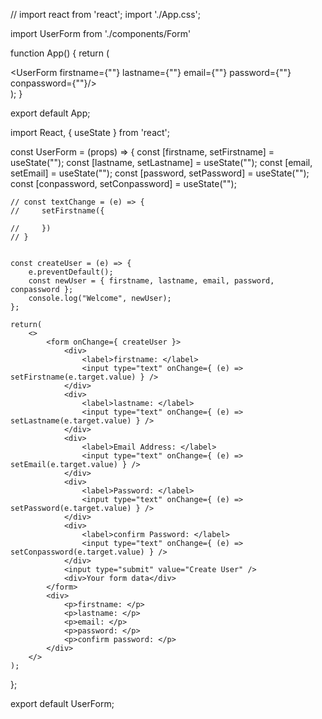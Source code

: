// import react from 'react';
import './App.css';

import UserForm from './components/Form'

function App() {
  return (
    <div className="App">
      <UserForm firstname={""} lastname={""} email={""} password={""} conpassword={""}/>
    </div>
  );
}

export default App;







import React, { useState } from  'react';
    
    
const UserForm = (props) => {
    const [firstname, setFirstname] = useState("");
    const [lastname, setLastname] = useState("");
    const [email, setEmail] = useState("");
    const [password, setPassword] = useState("");  
    const [conpassword, setConpassword] = useState("");  
    
    // const textChange = (e) => {
    //     setFirstname({

    //     })
    // }
    
    
    const createUser = (e) => {
        e.preventDefault();
        const newUser = { firstname, lastname, email, password, conpassword };
        console.log("Welcome", newUser);
    };
    
    return(
        <>
            <form onChange={ createUser }>
                <div>
                    <label>firstname: </label> 
                    <input type="text" onChange={ (e) => setFirstname(e.target.value) } />
                </div>
                <div>
                    <label>lastname: </label> 
                    <input type="text" onChange={ (e) => setLastname(e.target.value) } />
                </div>
                <div>
                    <label>Email Address: </label> 
                    <input type="text" onChange={ (e) => setEmail(e.target.value) } />
                </div>
                <div>
                    <label>Password: </label>
                    <input type="text" onChange={ (e) => setPassword(e.target.value) } />
                </div>
                <div>
                    <label>confirm Password: </label>
                    <input type="text" onChange={ (e) => setConpassword(e.target.value) } />
                </div>
                <input type="submit" value="Create User" />
                <div>Your form data</div>
            </form>
            <div>
                <p>firstname: </p>
                <p>lastname: </p>
                <p>email: </p>
                <p>password: </p>
                <p>confirm password: </p>
            </div>
        </>
    );
};
    
export default UserForm;


